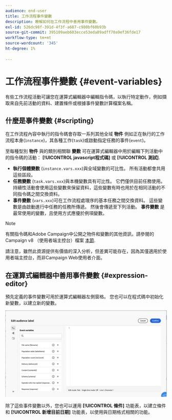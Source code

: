 ```yaml
---
audience: end-user
title: 工作流程事件變數
description: 瞭解如何在工作流程中善用事件變數。
exl-id: 526dc98f-391d-4f3f-a687-c980bf60b93b
source-git-commit: 395109aeb603ecce53eda89adff70a9ef36fde17
workflow-type: tm+mt
source-wordcount: '345'
ht-degree: 1%

---
```


# 工作流程事件變數 {#event-variables}

有些工作流程活動可讓您在運算式編輯器中編輯指令碼，以執行特定動作，例如擷取來自先前活動的資料、建置條件或根據事件變數計算檔案名稱。

## 什麼是事件變數 {#scripting}

在工作流程內容中執行的指令碼會存取一系列其他全域 **物件** 例如正在執行的工作流程本身(`ìnstance`)，其各種工作(`task`)或啟動指定任務的事件(`event`)。

至每種型別 **物件** 與的類別相關聯 **變數** 可在運算式編輯器中用於編輯下列活動中的指令碼的活動： **[!UICONTROL javascript程式碼]** 或 **[!UICONTROL 測試]**.

* **執行個體變數** (`instance.vars.xxx`)與全域變數的可比性。 所有活動都會共用這些區段。
* **任務變數** (`task.vars.xxx`)與本機變數具有可比性。 它們僅供目前任務使用。 持續性活動會使用這些變數來保留資料，這些變數有時也用於在相同活動的不同指令碼之間交換資料。
* **事件變數** (`vars.xxx`)可在工作流程處理序的基本任務之間交換資料。 這些變數是由啟動進行中任務的任務所傳遞。 然後會傳遞至下列活動。 **事件變數** 是最常使用的變數，且使用方式應優於例項變數。

>[!NOTE]
>
>有關指令碼和Adobe Campaign中公開之物件和變數的其他資訊，請參閱的Campaign v8 （使用者端主控台）檔案 [本節](https://experienceleague.adobe.com/en/docs/campaign/automation/workflows/advanced-management/javascript-scripts-and-templates).
>
>請注意，雖然此資源提供有價值的深入分析，但差異可能存在，因為其僅適用於使用者端主控台，而非Campaign Web使用者介面。

## 在運算式編輯器中善用事件變數 {#expression-editor}

預先定義的事件變數可用於運算式編輯器左側窗格。 您也可以在程式碼中初始化新變數，以建立新的變數。

![](assets/event-variables.png)

除了這些事件變數以外，您也可以運用 **[!UICONTROL 條件]** 功能表，以建立條件和 **[!UICONTROL 新增目前日期]** 功能表，以使用與日期格式相關的功能。
